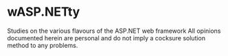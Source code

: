 # wASP.NETty
Studies on the various flavours of the ASP.NET web framework
All opinions documented herein are personal and do not imply a cocksure solution method to any problems.
